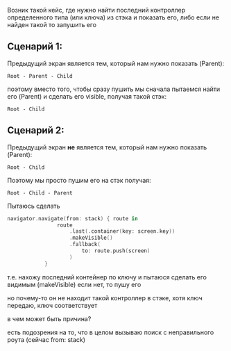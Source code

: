 Возник такой кейс, где нужно найти последний контроллер определенного типа (или ключа) из стэка и показать его, либо если не найден такой то запушить его

## Сценарий 1: 

Предыдущий экран является тем, который нам нужно показать (Parent):

```
Root - Parent - Child
```

поэтому вместо того, чтобы сразу пушить мы сначала пытаемся найти его (Parent) и сделать его visible, получая такой стэк:

```
Root - Child
```

## Cценарий 2:

Предыдущий экран **не** является тем, который нам нужно показать (Parent):

```
Root - Child
```

Поэтому мы просто пушим его на стэк получая:

```
Root - Child - Parent
```

Пытаюсь сделать

```swift
navigator.navigate(from: stack) { route in
                route
                    .last(.container(key: screen.key))
                    .makeVisible()
                    .fallback(
                        to: route.push(screen)
                    )
            }
```

т.е. нахожу последний контейнер по ключу и пытаюся сделать его видимым (makeVisible) если нет, то пушу его

но почему-то он не находит такой контроллер в стэке, хотя ключ передаю, ключ соответствует

в чем может быть причина? 

есть подозрения на то, что в целом вызываю поиск с неправильного роута (сейчас from: stack)
